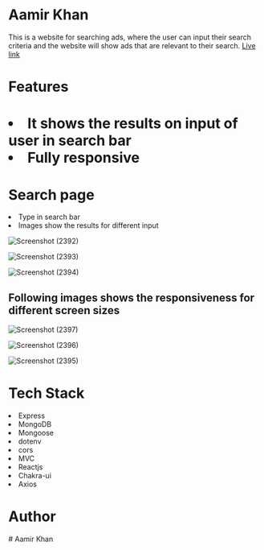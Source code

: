 # Aamir Khan
This is a website for searching ads, where the user can input their search criteria and the website will show ads that are relevant to their search.
<a href="https://aamir-khan-six.vercel.app/">Live link</a>
<h1>Features<h1>
 <li>It shows the results on input of user in search bar</li>
 <li>Fully responsive</li>

  <h1>Search page</h1>
  <li>Type in search bar</li>
 <li>Images show the results for different input</li>

  
![Screenshot (2392)](https://user-images.githubusercontent.com/101388992/233826257-4384541f-ff87-4a13-a139-a11ef4dbc24b.png)

 ![Screenshot (2393)](https://user-images.githubusercontent.com/101388992/233826269-0e396048-86ff-4bbe-89c3-0c0fbe42bc18.png)
 
![Screenshot (2394)](https://user-images.githubusercontent.com/101388992/233826272-37d013b9-747f-4d45-9c04-cb7f66241121.png)
 
 <h2>Following images shows the responsiveness for different screen sizes</h2>
 
![Screenshot (2397)](https://user-images.githubusercontent.com/101388992/233826365-f158834a-eaa0-44e9-86be-7ddc5c84f90a.png)
 
 
![Screenshot (2396)](https://user-images.githubusercontent.com/101388992/233826375-f761c624-41b3-4455-aac4-4f0f1033c55b.png)
 
![Screenshot (2395)](https://user-images.githubusercontent.com/101388992/233826379-fc603f52-3af2-46c0-b28f-aeb949d77cc2.png)

 <h1>Tech Stack</h1>
 <li>Express</li>
 <li>MongoDB</li>
 <li>Mongoose</li>
 <li>dotenv</li> 
 <li>cors</li>
 <li>MVC</li> 
 <li>Reactjs</li>  
 <li>Chakra-ui</li>
 <li>Axios</li>
 
  <h1>Author</h1>
 # Aamir Khan
